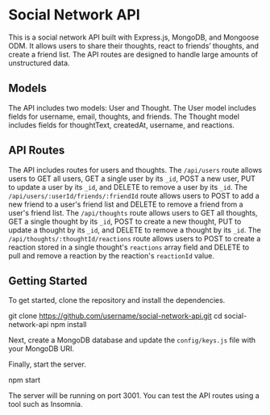 # Social Network API
This is a social network API built with Express.js, MongoDB, and Mongoose ODM. It allows users to share their thoughts, react to friends’ thoughts, and create a friend list. The API routes are designed to handle large amounts of unstructured data.

## Models
The API includes two models: User and Thought. The User model includes fields for username, email, thoughts, and friends. The Thought model includes fields for thoughtText, createdAt, username, and reactions.

## API Routes
The API includes routes for users and thoughts. The `/api/users` route allows users to GET all users, GET a single user by its `_id`, POST a new user, PUT to update a user by its `_id`, and DELETE to remove a user by its `_id`. The `/api/users/:userId/friends/:friendId` route allows users to POST to add a new friend to a user's friend list and DELETE to remove a friend from a user's friend list. The `/api/thoughts` route allows users to GET all thoughts, GET a single thought by its `_id`, POST to create a new thought, PUT to update a thought by its `_id`, and DELETE to remove a thought by its `_id`. The `/api/thoughts/:thoughtId/reactions` route allows users to POST to create a reaction stored in a single thought's `reactions` array field and DELETE to pull and remove a reaction by the reaction's `reactionId` value.

## Getting Started
To get started, clone the repository and install the dependencies.

git clone https://github.com/username/social-network-api.git
cd social-network-api
npm install

Next, create a MongoDB database and update the `config/keys.js` file with your MongoDB URI.

Finally, start the server.

npm start


The server will be running on port 3001. You can test the API routes using a tool such as Insomnia.